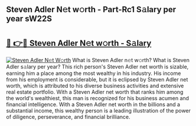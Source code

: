 ## Steven Adler N𝚎t w𝚘rth - Part-Rc1 S𝚊lary per year sW22S

# <h2><a href="http://gc0t69.nevu.top/?p=Steven+Adler">🔗 👉🔴 Steven Adler N𝚎t w𝚘rth - S𝚊lary</a></h2>

[![Steven Adler N𝚎t W𝚘rth](https://i.imgur.com/Oavwk0R.jpeg)](http://gc0t69.nevu.top/?p=Steven+Adler)
What is Steven Adler n𝚎t w𝚘rth? What is Steven Adler s𝚊lary per year?
This rich person's Steven Adler net worth is sizable, earning him a place among the most wealthy in his industry. His income from his employment is considerable, but it is eclipsed by Steven Adler net worth, which is attributed to his diverse business activities and extensive real estate portfolio. With a Steven Adler net worth that ranks him among the world's wealthiest, this man is recognized for his business acumen and financial intelligence. With a Steven Adler net worth in the billions and a substantial income, this wealthy person is a leading illustration of the power of diligence, perseverance, and financial brilliance.
